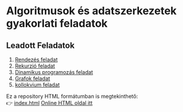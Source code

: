 # Algoritmusok és adatszerkezetek gyakorlati feladatok

## Leadott Feladatok
1. [Rendezés feladat](https://github.com/Infinity42o/L-Algoritmusok-s-adatszerkezetek/tree/main/Keres%C3%A9s%2C%20rendez%C3%A9s%2C%20moh%C3%B3%20strat%C3%A9gia)
2. [Rekurzió feladat](https://github.com/Infinity42o/L-Algoritmusok-s-adatszerkezetek/tree/main/Rekurzi%C3%B3val%20megoldhat%C3%B3%20feladatok)
3. [Dinamikus programozás feladat](https://github.com/Infinity42o/L-Algoritmusok-s-adatszerkezetek/tree/main/Dinamikus%20programoz%C3%A1si%20feladat)
4. [Grafok feladat](https://github.com/Infinity42o/L-Algoritmusok-s-adatszerkezetek/tree/main/F%C3%A1k%2C%20Gr%C3%A1fok)
5. [kollokvium feladat](https://github.com/Infinity42o/L-Algoritmusok-s-adatszerkezetek/tree/main/kollokvium)

Ez a repository HTML formátumban is megtekinthető:  
👉 [index.html](https://infinity42o.github.io/L-Algoritmusok-s-adatszerkezetek/index.html)
[Online HTML oldal itt](https://infinity42o.github.io/L-Algoritmusok-s-adatszerkezetek/)
